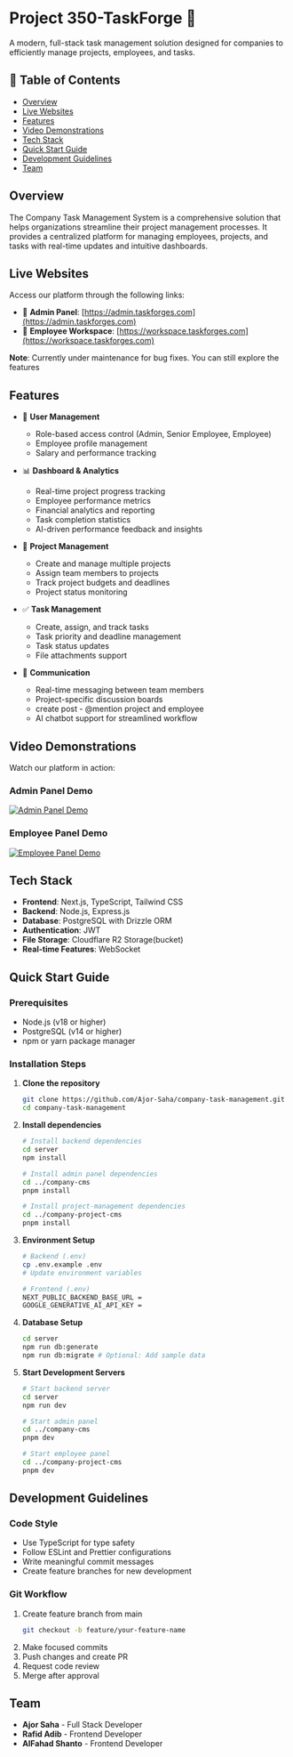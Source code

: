 # Project 350-TaskForge 🚀

A modern, full-stack task management solution designed for companies to efficiently manage projects, employees, and tasks.

## 📑 Table of Contents
- [Overview](#overview)
- [Live Websites](#live-websites)
- [Features](#features)
- [Video Demonstrations](#video-demonstrations)
- [Tech Stack](#tech-stack)
- [Quick Start Guide](#quick-start-guide)
- [Development Guidelines](#development-guidelines)
- [Team](#team)

## Overview
The Company Task Management System is a comprehensive solution that helps organizations streamline their project management processes. It provides a centralized platform for managing employees, projects, and tasks with real-time updates and intuitive dashboards.

## Live Websites
Access our platform through the following links:
- 🔐 **Admin Panel**: [https://admin.taskforges.com](https://admin.taskforges.com)
- 👥 **Employee Workspace**: [https://workspace.taskforges.com](https://workspace.taskforges.com)

**Note**: Currently under maintenance for bug fixes. You can still explore the features

## Features
- 👥 **User Management**
  - Role-based access control (Admin, Senior Employee, Employee)
  - Employee profile management
  - Salary and performance tracking

- 📊 **Dashboard & Analytics**
  - Real-time project progress tracking
  - Employee performance metrics
  - Financial analytics and reporting
  - Task completion statistics
  - AI-driven performance feedback and insights

- 📝 **Project Management**
  - Create and manage multiple projects
  - Assign team members to projects
  - Track project budgets and deadlines
  - Project status monitoring

- ✅ **Task Management**
  - Create, assign, and track tasks
  - Task priority and deadline management
  - Task status updates
  - File attachments support

- 💬 **Communication**
  - Real-time messaging between team members
  - Project-specific discussion boards
  - create post - @mention project and employee
  - AI chatbot support for streamlined workflow

## Video Demonstrations
Watch our platform in action:

### Admin Panel Demo
[![Admin Panel Demo](https://img.youtube.com/vi/V9azMnHQaaQ/maxresdefault.jpg)](https://youtu.be/V9azMnHQaaQ)

### Employee Panel Demo
[![Employee Panel Demo](https://img.youtube.com/vi/2L_BiUNNkf0/maxresdefault.jpg)](https://youtu.be/2L_BiUNNkf0)

## Tech Stack
- **Frontend**: Next.js, TypeScript, Tailwind CSS
- **Backend**: Node.js, Express.js
- **Database**: PostgreSQL with Drizzle ORM
- **Authentication**: JWT
- **File Storage**: Cloudflare R2 Storage(bucket)
- **Real-time Features**: WebSocket

## Quick Start Guide

### Prerequisites
- Node.js (v18 or higher)
- PostgreSQL (v14 or higher)
- npm or yarn package manager

### Installation Steps

1. **Clone the repository**
   ```bash
   git clone https://github.com/Ajor-Saha/company-task-management.git
   cd company-task-management
   ```

2. **Install dependencies**
   ```bash
   # Install backend dependencies
   cd server
   npm install

   # Install admin panel dependencies
   cd ../company-cms
   pnpm install

   # Install project-management dependencies
   cd ../company-project-cms
   pnpm install
   ```

3. **Environment Setup**
   ```bash
   # Backend (.env)
   cp .env.example .env
   # Update environment variables

   # Frontend (.env)
   NEXT_PUBLIC_BACKEND_BASE_URL = 
   GOOGLE_GENERATIVE_AI_API_KEY =
   ```

4. **Database Setup**
   ```bash
   cd server
   npm run db:generate
   npm run db:migrate # Optional: Add sample data
   ```

5. **Start Development Servers**
   ```bash
   # Start backend server
   cd server
   npm run dev

   # Start admin panel
   cd ../company-cms
   pnpm dev

   # Start employee panel
   cd ../company-project-cms
   pnpm dev
   ```

## Development Guidelines

### Code Style
- Use TypeScript for type safety
- Follow ESLint and Prettier configurations
- Write meaningful commit messages
- Create feature branches for new development

### Git Workflow
1. Create feature branch from main
   ```bash
   git checkout -b feature/your-feature-name
   ```
2. Make focused commits
3. Push changes and create PR
4. Request code review
5. Merge after approval

## Team
- **Ajor Saha** - Full Stack Developer
- **Rafid Adib** - Frontend Developer
- **AlFahad Shanto** - Frontend Developer


